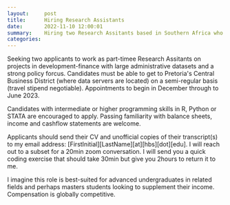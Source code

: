 ```yaml
---
layout:     post
title:      Hiring Research Assistants
date:       2022-11-10 12:00:01
summary:    Hiring two Research Assitants based in Southern Africa who can access data servers in Pretoria. Application details included inside.
categories: 
---
```


Seeking two applicants to work as part-timee Research Assitants on projects in development-finance with large administrative datasets and a strong policy forcus. Candidates must be able to get to Pretoria's Central Business District (where data servers are located) on a semi-regular basis (travel stipend negotiable). Appointments to begin in December through to June 2023. 

Candidates with intermediate or higher programming skills in R, Python or STATA are encouraged to apply. Passing familiarity with balance sheets, income and cashflow statements are welcome.

Applicants should send their CV and unofficial copies of their transcript(s) to my email address: [FirstInitial][LastName][at][hbs][dot][edu]. I will reach out to a subset for a 20min zoom conversation. I will send you a quick coding exercise that should take 30min but give you 2hours to return it to me. 

I imagine this role is best-suited for advanced undergraduates in related fields and perhaps masters students looking to supplement their income. Compensation is globally competitive.
